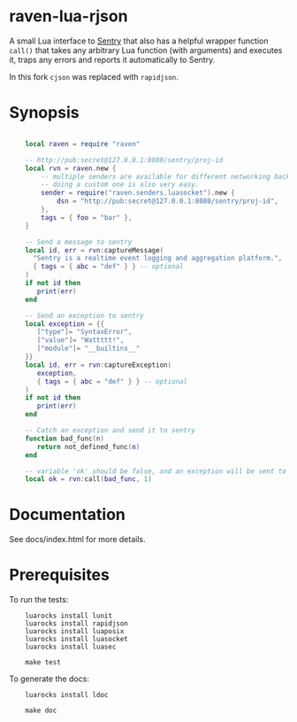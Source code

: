 raven-lua-rjson
===============

A small Lua interface to [Sentry](https://sentry.readthedocs.org/) that also
has a helpful wrapper function `call()` that takes any arbitrary Lua function
(with arguments) and executes it, traps any errors and reports it automatically
to Sentry.

In this fork `cjson` was replaced with `rapidjson`.

Synopsis
========

```lua

    local raven = require "raven"

    -- http://pub:secret@127.0.0.1:8080/sentry/proj-id
    local rvn = raven.new {
        -- multiple senders are available for different networking backends,
        -- doing a custom one is also very easy.
        sender = require("raven.senders.luasocket").new {
            dsn = "http://pub:secret@127.0.0.1:8080/sentry/proj-id",
        },
        tags = { foo = "bar" },
    }

    -- Send a message to sentry
    local id, err = rvn:captureMessage(
      "Sentry is a realtime event logging and aggregation platform.",
      { tags = { abc = "def" } } -- optional
    )
    if not id then
       print(err)
    end

    -- Send an exception to sentry
    local exception = {{
       ["type"]= "SyntaxError",
       ["value"]= "Wattttt!",
       ["module"]= "__builtins__"
    }}
    local id, err = rvn:captureException(
       exception,
       { tags = { abc = "def" } } -- optional
    )
    if not id then
       print(err)
    end

    -- Catch an exception and send it to sentry
    function bad_func(n)
       return not_defined_func(n)
    end

    -- variable 'ok' should be false, and an exception will be sent to sentry
    local ok = rvn:call(bad_func, 1)

```

Documentation
=============

See docs/index.html for more details.

Prerequisites
=============
To run the tests:
```
    luarocks install lunit
    luarocks install rapidjson
    luarocks install luaposix
    luarocks install luasocket
    luarocks install luasec

    make test
```

To generate the docs:
```
    luarocks install ldoc

    make doc
```
